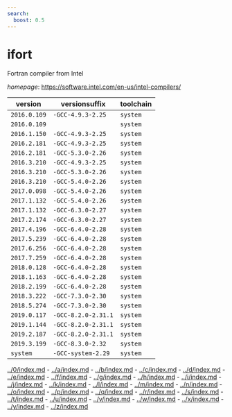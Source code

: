 ```yaml
---
search:
  boost: 0.5
---
```

# ifort

Fortran compiler from Intel

*homepage*: <https://software.intel.com/en-us/intel-compilers/>

version | versionsuffix | toolchain
--------|---------------|----------
``2016.0.109`` | ``-GCC-4.9.3-2.25`` | ``system``
``2016.0.109`` |  | ``system``
``2016.1.150`` | ``-GCC-4.9.3-2.25`` | ``system``
``2016.2.181`` | ``-GCC-4.9.3-2.25`` | ``system``
``2016.2.181`` | ``-GCC-5.3.0-2.26`` | ``system``
``2016.3.210`` | ``-GCC-4.9.3-2.25`` | ``system``
``2016.3.210`` | ``-GCC-5.3.0-2.26`` | ``system``
``2016.3.210`` | ``-GCC-5.4.0-2.26`` | ``system``
``2017.0.098`` | ``-GCC-5.4.0-2.26`` | ``system``
``2017.1.132`` | ``-GCC-5.4.0-2.26`` | ``system``
``2017.1.132`` | ``-GCC-6.3.0-2.27`` | ``system``
``2017.2.174`` | ``-GCC-6.3.0-2.27`` | ``system``
``2017.4.196`` | ``-GCC-6.4.0-2.28`` | ``system``
``2017.5.239`` | ``-GCC-6.4.0-2.28`` | ``system``
``2017.6.256`` | ``-GCC-6.4.0-2.28`` | ``system``
``2017.7.259`` | ``-GCC-6.4.0-2.28`` | ``system``
``2018.0.128`` | ``-GCC-6.4.0-2.28`` | ``system``
``2018.1.163`` | ``-GCC-6.4.0-2.28`` | ``system``
``2018.2.199`` | ``-GCC-6.4.0-2.28`` | ``system``
``2018.3.222`` | ``-GCC-7.3.0-2.30`` | ``system``
``2018.5.274`` | ``-GCC-7.3.0-2.30`` | ``system``
``2019.0.117`` | ``-GCC-8.2.0-2.31.1`` | ``system``
``2019.1.144`` | ``-GCC-8.2.0-2.31.1`` | ``system``
``2019.2.187`` | ``-GCC-8.2.0-2.31.1`` | ``system``
``2019.3.199`` | ``-GCC-8.3.0-2.32`` | ``system``
``system`` | ``-GCC-system-2.29`` | ``system``

[../0/index.md](0) - [../a/index.md](a) - [../b/index.md](b) - [../c/index.md](c) - [../d/index.md](d) - [../e/index.md](e) - [../f/index.md](f) - [../g/index.md](g) - [../h/index.md](h) - [../i/index.md](i) - [../j/index.md](j) - [../k/index.md](k) - [../l/index.md](l) - [../m/index.md](m) - [../n/index.md](n) - [../o/index.md](o) - [../p/index.md](p) - [../q/index.md](q) - [../r/index.md](r) - [../s/index.md](s) - [../t/index.md](t) - [../u/index.md](u) - [../v/index.md](v) - [../w/index.md](w) - [../x/index.md](x) - [../y/index.md](y) - [../z/index.md](z)

